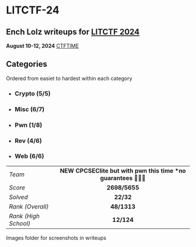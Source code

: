 # LITCTF-24
## Ench Lolz writeups for [LITCTF 2024](https://lit.lhsmathcs.org/)

**August 10-12, 2024**
[CTFTIME](https://ctftime.org/event/2444)



## Categories

Ordered from easiet to hardest within each category


- ### Crypto (5/5)
    

    
- ### Misc (6/7)


- ### Pwn (1/8)

- ### Rev (4/6)

- ### Web (6/6)

    
|  |  |
| ----------- | :-----------: |
| *Team* | **NEW CPCSEClite but with pwn this time \*no guarantees 👶👶👶** |
| *Score*| **2698/5655** |
| *Solved* | **22/32** |
| *Rank (Overall)* | **48/1313** |
| *Rank (High School)* | **12/124** |

Images folder for screenshots in writeups